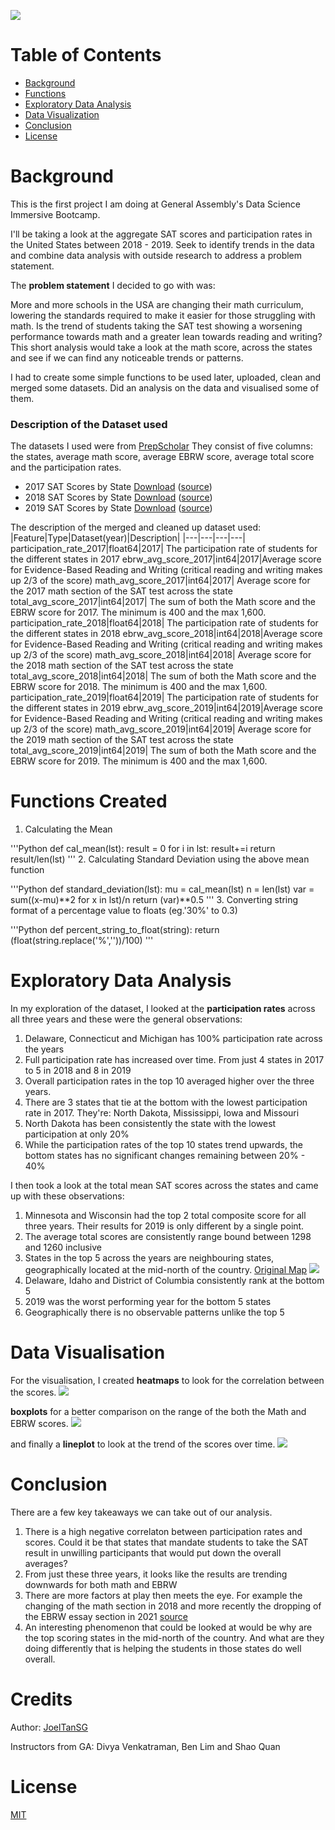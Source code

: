 ![](./assets/images/Readme_banner.png)

# Table of Contents
* [Background](#Background)
* [Functions](#functions-created)
* [Exploratory Data Analysis](#exploratory-data-analysis)
* [Data Visualization](#Data-Visualization)
* [Conclusion](#Conclusion)
* [License](#License)

# Background

This is the first project I am doing at General Assembly's Data Science Immersive Bootcamp.

I'll be taking a look at the aggregate SAT scores and participation rates in the United States between 2018 - 2019. Seek to identify trends in the data and combine data analysis with outside research to address a problem statement.

The **problem statement** I decided to go with was:

More and more schools in the USA are changing their math curriculum, lowering the standards required to make it easier for those struggling with math. Is the trend of students taking the SAT test showing a worsening performance towards math and a greater lean towards reading and writing? This short analysis would take a look at the math score, across the states and see if we can find any noticeable trends or patterns.

I had to create some simple functions to be used later, uploaded, clean and merged some datasets. Did an analysis on the data and visualised some of them.

### Description of the Dataset used

The datasets I used were from [PrepScholar](https://www.prepscholar.com/sat/s/) They consist of five columns: the states, average math score, average EBRW score, average total score and the participation rates.

- 2017 SAT Scores by State [Download](./data/sat_2017.csv) ([source](https://blog.collegevine.com/here-are-the-average-sat-scores-by-state/))
- 2018 SAT Scores by State [Download](./data/sat_2018.csv) ([source](https://blog.collegevine.com/here-are-the-average-sat-scores-by-state/))
- 2019 SAT Scores by State [Download](./data/sat_2019.csv) ([source](https://blog.prepscholar.com/average-sat-scores-by-state-most-recent))

The description of the merged and cleaned up dataset used:
|Feature|Type|Dataset(year)|Description|
|---|---|---|---|
participation_rate_2017|float64|2017| The participation rate of students for the different states in 2017
ebrw_avg_score_2017|int64|2017|Average score for Evidence-Based Reading and Writing (critical reading and writing makes up 2/3 of the score)
math_avg_score_2017|int64|2017| Average score for the 2017 math section of the SAT test across the state
total_avg_score_2017|int64|2017| The sum of both the Math score and the EBRW score for 2017. The minimum is 400 and the max 1,600.
participation_rate_2018|float64|2018| The participation rate of students for the different states in 2018
ebrw_avg_score_2018|int64|2018|Average score for Evidence-Based Reading and Writing (critical reading and writing makes up 2/3 of the score)
math_avg_score_2018|int64|2018| Average score for the 2018 math section of the SAT test across the state
total_avg_score_2018|int64|2018| The sum of both the Math score and the EBRW score for 2018. The minimum is 400 and the max 1,600.
participation_rate_2019|float64|2019| The participation rate of students for the different states in 2019
ebrw_avg_score_2019|int64|2019|Average score for Evidence-Based Reading and Writing (critical reading and writing makes up 2/3 of the score)
math_avg_score_2019|int64|2019| Average score for the 2019 math section of the SAT test across the state
total_avg_score_2019|int64|2019| The sum of both the Math score and the EBRW score for 2019. The minimum is 400 and the max 1,600.

# Functions Created

1. Calculating the Mean

'''Python
def cal_mean(lst):
  result = 0
  for i in lst:
      result+=i
  return result/len(lst)
'''
2. Calculating Standard Deviation using the above mean function

'''Python
def standard_deviation(lst):
    mu = cal_mean(lst)
    n = len(lst)
    var = sum((x-mu)**2 for x in lst)/n
    return (var)**0.5
'''
3. Converting string format of a percentage value to floats (eg.'30%' to 0.3)

'''Python
def percent_string_to_float(string):
  return (float(string.replace('%',''))/100)
'''

# Exploratory Data Analysis

In my exploration of the dataset, I looked at the **participation rates** across all three years and these were the general observations:

1. Delaware, Connecticut and Michigan has 100% participation rate across the years
2. Full participation rate has increased over time. From just 4 states in 2017 to 5 in 2018 and 8 in 2019
3. Overall participation rates in the top 10 averaged higher over the three years.
4. There are 3 states that tie at the bottom with the lowest participation rate in 2017. They're: North Dakota, Mississippi, Iowa and Missouri
5. North Dakota has been consistently the state with the lowest participation at only 20%
6. While the participation rates of the top 10 states trend upwards, the bottom states has no significant changes remaining between 20% - 40%

I then took a look at the total mean SAT scores across the states and came up with these observations:

1. Minnesota and Wisconsin had the top 2 total composite score for all three years. Their results for 2019 is only different by a single point.
2. The average total scores are consistently range bound between 1298 and 1260 inclusive
3. States in the top 5 across the years are neighbouring states, geographically located at the mid-north of the country. [Original Map](http://alabamamaps.ua.edu/contemporarymaps/usa/basemaps/usstates1.jpg)
![](./assets/images/us_states.jpeg)
4. Delaware, Idaho and District of Columbia consistently rank at the bottom 5
5. 2019 was the worst performing year for the bottom 5 states
6. Geographically there is no observable patterns unlike the top 5

# Data Visualisation

For the visualisation, I created **heatmaps** to look for the correlation between the scores. ![](./assets/images/heatmap.png)

**boxplots** for a better comparison on the range of the both the Math and EBRW scores. ![](./assets/images/boxplot.png)

and finally a **lineplot** to look at the trend of the scores over time. ![](./assets/images/lineplot.png)

# Conclusion

There are a few key takeaways we can take out of our analysis.

1. There is a high negative correlaton between participation rates and scores. Could it be that states that mandate students to take the SAT result in unwilling participants that would put down the overall averages?
2. From just these three years, it looks like the results are trending downwards for both math and EBRW
3. There are more factors at play then meets the eye. For example the changing of the math section in 2018 and more recently the dropping of the EBRW essay section in 2021 [source](https://blog.collegeboard.org/January-2021-sat-subject-test-and-essay-faq)
4. An interesting phenomenon that could be looked at would be why are the top scoring states in the mid-north of the country. And what are they doing differently that is helping the students in those states do well overall.

# Credits

Author: [JoelTanSG](https://github.com/JoelTanSG)

Instructors from GA: Divya Venkatraman, Ben Lim and Shao Quan

# License

[MIT](https://github.com/JoelTanSG/GA-Project-1-Standardized-Test-Analysis/blob/main/LICENSE)
